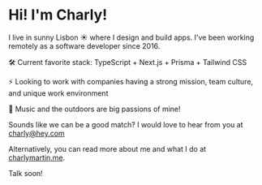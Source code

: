 # Hi! I'm Charly!

I live in sunny Lisbon ☀️ where I design and build apps. I've been working remotely as a software developer since 2016.

🛠️ Current favorite stack: TypeScript + Next.js + Prisma + Tailwind CSS

⚡ Looking to work with companies having a strong mission, team culture, and unique work environment

🧡 Music and the outdoors are big passions of mine!

<!-- 🌳 Today, my main focus is to work with companies aiming to protect or regenerate ecosystems on our beautiful planet. -->

<!-- 🥁 Music is also a passion of mine. As a drummer and DJ, I would be thrilled to work with artists or companies in this space. -->

Sounds like we can be a good match? I would love to hear from you at [charly@hey.com](mailto:charly@hey.com?subject=Your%20Github%20Profile)

Alternatively, you can read more about me and what I do at [charlymartin.me](https://charlymartin.me).

Talk soon!
